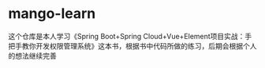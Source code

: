 # mango-learn
这个仓库是本人学习《Spring Boot+Spring Cloud+Vue+Element项目实战：手把手教你开发权限管理系统》这本书，根据书中代码所做的练习，后期会根据个人的想法继续完善
